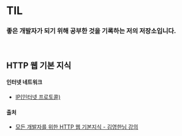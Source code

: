 # TIL 
### 좋은 개발자가 되기 위해 공부한 것을 기록하는 저의 저장소입니다.
<br/>

## HTTP 웹 기본 지식
#### 인터넷 네트워크 
* [IP(인터넷 프로토콜)](https://github.com/k9want/TIL/blob/main/HTTP%20%EC%9B%B9%20%EA%B8%B0%EB%B3%B8%20%EC%A7%80%EC%8B%9D/ip.md)


#### 출처
* [모든 개발자를 위한 HTTP 웹 기본지식 - 김영한님 강의](https://www.inflearn.com/course/http-%EC%9B%B9-%EB%84%A4%ED%8A%B8%EC%9B%8C%ED%81%AC)